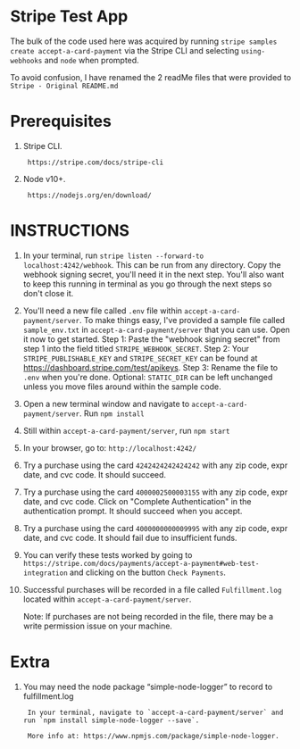 
# Stripe Test App
The bulk of the code used here was acquired by running `stripe samples create accept-a-card-payment` via the Stripe CLI and selecting `using-webhooks` and `node` when prompted.

To avoid confusion, I have renamed the 2 readMe files that were provided to `Stripe - Original README.md` 

# Prerequisites
1. Stripe CLI. 

        https://stripe.com/docs/stripe-cli
2. Node v10+. 

        https://nodejs.org/en/download/

# INSTRUCTIONS
1. In your terminal, run `stripe listen --forward-to localhost:4242/webhook`. This can be run from any directory. Copy the webhook signing secret, you'll need it in the next step. You'll also want to keep this running in terminal as you go through the next steps so don't close it.
2. You'll need a new file called `.env` file within `accept-a-card-payment/server`. To make things easy, I've provided a sample file called `sample_env.txt` in `accept-a-card-payment/server` that you can use. Open it now to get started.
    Step 1: Paste the "webhook signing secret" from step 1 into the field titled `STRIPE_WEBHOOK_SECRET`.
    Step 2: Your `STRIPE_PUBLISHABLE_KEY` and `STRIPE_SECRET_KEY` can be found at https://dashboard.stripe.com/test/apikeys. 
    Step 3: Rename the file to `.env` when you're done.
    Optional: `STATIC_DIR` can be left unchanged unless you move files around within the sample code. 
3. Open a new terminal window and navigate to `accept-a-card-payment/server`. Run `npm install`
4. Still within `accept-a-card-payment/server`, run `npm start`
5. In your browser, go to: `http://localhost:4242/`
6. Try a purchase using the card `4242424242424242` with any zip code, expr date, and cvc code. It should succeed.
7. Try a purchase using the card `4000002500003155` with any zip code, expr date, and cvc code. Click on "Complete Authentication" in the authentication prompt. It should succeed when you accept. 
8. Try a purchase using the card `4000000000009995` with any zip code, expr date, and cvc code. It should fail due to insufficient funds.
9. You can verify these tests worked by going to `https://stripe.com/docs/payments/accept-a-payment#web-test-integration` and clicking on the button `Check Payments`.
10. Successful purchases will be recorded in a file called `Fulfillment.log` located within `accept-a-card-payment/server`.
       
    Note: If purchases are not being recorded in the file, there may be a write permission issue on your machine.

# Extra
1. You may need the node package  “simple-node-logger” to record to fulfillment.log
        
        In your terminal, navigate to `accept-a-card-payment/server` and run `npm install simple-node-logger --save`.
       
        More info at: https://www.npmjs.com/package/simple-node-logger.